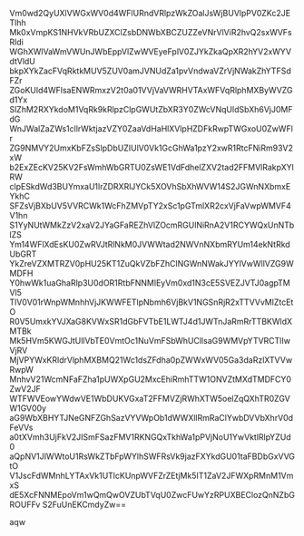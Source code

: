 Vm0wd2QyUXlVWGxWV0d4WFlURndVRlpzWkZOalJsWjBUVlpPV0ZKc2JETlhh
Mk0xVmpKS1NHVkVRbUZXClZsbDNWbXBCZUZZeVNrVlViR2hvQ2sxWVFsRldi
WGhXWlVaWmVWUnJWbEppVlZwWVEyeFplV0ZJYkZkaQpXR2hYV2xWYVdtVldU
bkpXYkZacFVqRktkMUV5ZUV0amJVNUdZa1pvVndwaVZrVjNWakZhYTFSdFZr
ZGoKUld4WFlsaENWRmxzV2t0a01VVjVaVWRHVTAxWFVqRlphMXByWVZGd1Yx
SlZhM2RXYkdoM1VqRk9kRlpzClpGWUtZbXR3Y0ZWcVNqUldSbXh6VjJ0MFdG
WnJWalZaZWs1cllrWktjazVZY0ZaaVdHaHlXVlpHZDFkRwpTWGxoU0ZwWFlr
ZG9NMVY2UmxKbFZsSlpDbUZIUlV0Vk1GcGhWa1pzY2xwR1RtcFNiRm93V2xW
b2ExZEcKV25KV2FsWmhWbGRTU0ZsWE1VdFdhelZXV2tad2FFMVlRakpXYlRW
clpESkdWd3BUYmxaU1lrZDRXRlJYCk5XOVhSbXhWVW14S2JGWnNXbmxEYkhC
SFZsVjBXbUV5VVRCWk1WcFhZMVpTY2xSc1pGTmlXR2cxVjFaVwpWMVF4V1hn
S1YyNUtWMkZzV2xaV2JYaGFaREZhVlZOcmRGUlNiRnA2V1RCYWQxUnNTblZS
Ym14WFlXdEsKU0ZwRVJtRlNkM0JVWWtad2NWVnNXbmRYUm14ekNtRkdUbGRT
YkZreVZXMTRZV0pHU25KT1ZuQkVZbFZhClNGWnNWakJYYlVwWllVZG9WMDFH
Y0hwWk1uaGhaRlp3U0dOR1RtbFNNMlEyVm0xd1N3cE5SVEZJVTJ0agpTMVl5
TlV0V01rWnpWMnhhVjJKWWFETlpNbmh6VjBkV1NGSnRjR2xTTVVvMlZtcEtO
R0V5UmxkYVJXaG8KVWxSR1dGbFVTbE1LWTJ4d1JWTnJaRmRrTTBKWldXMTBk
Mk5HVm5KWGJtUllVbTE0VmtOc1NuVmFSbWhUCllsaG9WMVpYTVRCTlIwVjRV
MjVPYWxKRldrVlphMXBMQ21Wc1dsZFdha0pZWWxWV05Ga3daRzlXTVVwRwpW
MnhvV21WcmNFaFZha1pUWXpGU2MxcEhiRmhTTW1ONVZtMXdTMDFCY0ZwV2JF
WTFWVEowYWdwVE1WbDUKVGxaT2FFMVZjRWhXTW5oelZqQXhTR0ZGVW1GV00y
aG9WbXBHYTJNeGNFZGhSazVYVWpOb1dWWXllRmRaClYwbDVVbXhrV0dFeVVs
a0tXVmh3UjFkV2JISmFSazFMV1RKNGQxTkhWa1pPVjNoU1YwVktlRlpYZUd0
aQpNV1JIWWtoU1RsWkZTbFpWYlhSWFRsVk9jazFXYkdGU01taFBDbGxVVGtO
V1JscFdWMnhLYTAxVk1UTlcKUnpWVFZrZEtjMk5IT1ZaV2JFWXpRMnM1VmxS
dE5XcFNNMEpoVm1wQmQwOVZUbTVqU0ZwcFUwYzRPUXBEClozQnNZbGROUFFv
S2FuUnEKCmdyZw==

aqw